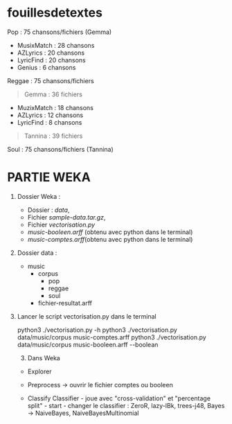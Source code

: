 # fouillesdetextes

Pop : 75 chansons/fichiers (Gemma)
- MusixMatch : 28 chansons
- AZLyrics : 20 chansons
- LyricFind : 20 chansons
- Genius : 6 chansons

Reggae : 75 chansons/fichiers
> Gemma : 36 fichiers
- MuzixMatch : 18 chansons
- AZLyrics : 12 chansons
- LyricFind : 8 chansons

> Tannina : 39 fichiers

Soul : 75 chansons/fichiers (Tannina)


# PARTIE WEKA

1. Dossier Weka :
	- Dossier : *data*,
	- Fichier *sample-data.tar.gz*,
	- Fichier *vectorisation.py*
	- *music-booleen.arff* (obtenu avec python dans le terminal)
	- *music-comptes.arff*(obtenu avec python dans le terminal)
	
2. Dossier data :
	- music
		- corpus
			- pop
			- reggae
			- soul
		- fichier-resultat.arff

2. Lancer le script vectorisation.py dans le terminal 
	
	 python3 ./vectorisation.py -h
	 python3 ./vectorisation.py data/music/corpus music-comptes.arff
	 python3 ./vectorisation.py data/music/corpus music-booleen.arff --boolean
	 
	 3. Dans Weka
	
	 - Explorer
	 
	 - Preprocess -> ouvrir le fichier comptes ou booleen
	 
	 - Classify
	 		Classifier
	 			- joue avec "cross-validation" et "percentage split"
	 			- start
	 			- changer le classifier : ZeroR, lazy-lBk, trees-j48, Bayes -> NaiveBayes, NaiveBayesMultinomial
	 			
